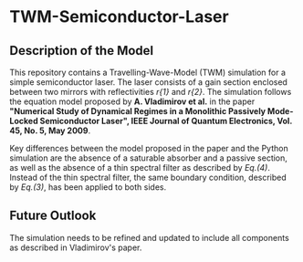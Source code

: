 # TWM-Semiconductor-Laser

## Description of the Model
This repository contains a Travelling-Wave-Model (TWM) simulation for a simple semiconductor laser. The laser consists of a gain section enclosed between two mirrors with reflectivities _r{1}_ and _r{2}_. The simulation follows the equation model proposed by **A. Vladimirov et al.** in the paper **__"Numerical Study of Dynamical Regimes in a Monolithic Passively Mode-Locked Semiconductor Laser", IEEE Journal of Quantum Electronics, Vol. 45, No. 5, May 2009__**.

Key differences between the model proposed in the paper and the Python simulation are the absence of a saturable absorber and a passive section, as well as the absence of a thin spectral filter as described by _Eq.(4)_. Instead of the thin spectral filter, the same boundary condition, described by _Eq.(3)_, has been applied to both sides.

## Future Outlook
The simulation needs to be refined and updated to include all components as described in Vladimirov's paper. 
